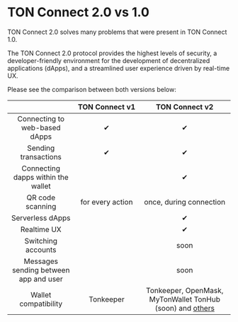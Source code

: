 # TON Connect 2.0 vs 1.0


TON Connect 2.0 solves many problems that were present in TON Connect 1.0.

The TON Connect 2.0 protocol provides the highest levels of security, a developer-friendly environment for the development of decentralized applications (dApps), and a streamlined user experience driven by real-time UX.

Please see the comparison between both versions below:

|                                              | TON&nbsp;Connect&nbsp;v1 |                   TON&nbsp;Connect&nbsp;v2                    |
|:--------------------------------------------:| :----------------------: |:-------------------------------------------------------------:|
|        Connecting to web-based dApps         |            ✔︎            |                              ✔︎                               |
|             Sending transactions             |            ✔︎            |                              ✔︎                               |
|      Connecting dapps within the wallet      |                          |                              ✔︎                               |
|               QR code scanning               |     for every action     |                    once, during connection                    |
|               Serverless dApps               |                          |                              ✔︎                               |
|                 Realtime UX                  |                          |                              ✔︎                               |
|              Switching accounts              |                          |                             soon                              |
|    Messages sending between app and user     |                          |                             soon                              |
|             Wallet compatibility             |        Tonkeeper         | Tonkeeper, OpenMask, MyTonWallet TonHub (soon) and [others](/v3/concepts/dive-into-ton/ton-blockchain/wallet-apps#basics-features) |
